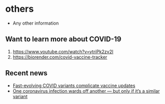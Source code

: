# others
- Any other information 

## Want to learn more about COVID-19
1. https://www.youtube.com/watch?v=ytriPk2zv2I
2. https://biorender.com/covid-vaccine-tracker

## Recent news
- [Fast-evolving COVID variants complicate vaccine updates](https://www.nature.com/articles/d41586-022-01771-3?utm_term=Autofeed&utm_campaign=nature&utm_medium=Social&utm_source=Facebook&fbclid=IwAR2FXaSgbjuXVAUOsOn_IiR9jr_TGafSU93LWnZo4stxIkPmnhw0IHGcitk#Echobox=1657411607)
- [One coronavirus infection wards off another — but only if it’s a similar variant](https://www.nature.com/articles/d41586-022-01914-6)